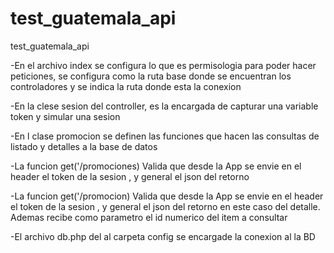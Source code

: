 # test_guatemala_api
test_guatemala_api

-En el archivo index se configura lo que es permisologia para poder hacer peticiones, 
se configura como la ruta base donde se encuentran los controladores y se indica la ruta donde esta la conexion

-En la clese sesion del controller, es la encargada de capturar una variable token y simular una sesion

-En l clase promocion se definen las funciones que hacen las consultas de listado y detalles a la base de datos

-La funcion get('/promociones) Valida que desde la App se envie en el header el token de la sesion , y general el json del retorno

-La funcion get('/promocion) Valida que desde la App se envie en el header el token de la sesion , y general el json del retorno en este caso del detalle.
Ademas recibe como parametro el id numerico del item a consultar

-El archivo db.php del al carpeta config se encargade la conexion al la BD

